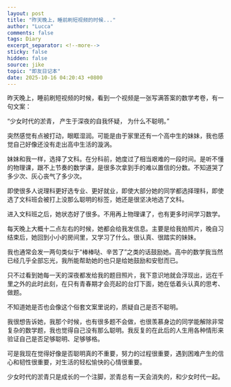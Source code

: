 ```yaml
---
layout: post
title: "昨天晚上，睡前刷短视频的时候..."
author: "Lucca"
comments: false
tags: Diary
excerpt_separator: <!--more-->
sticky: false
hidden: false
source: jike
topic: "即友日记本"
date: 2025-10-16 04:20:43 +0800
---
```


昨天晚上，睡前刷短视频的时候，看到一个视频是一张写满答案的数学考卷，有一句文案：

<!--more-->



“少女时代的淤青，
产生于深夜的自我怀疑，
为什么不聪明。”

突然感觉有点被打动，眼眶湿润。可能是由于家里还有一个高中生的妹妹，我也感觉自己好像还没有走出高中生活的漩涡。

妹妹和我一样，选择了文科。在分科前，她度过了相当艰难的一段时间。是听不懂的物理课，跟不上节奏的数学课，是很多次拿到手的难以置信的分数。不知道哭了多少次、灰心丧气了多少次。

即使很多人说理科更好选专业、更好就业，即使大部分她的同学都选择理科，即使选了文科班会被打上没那么聪明的标签，她还是很坚决地选了文科。

进入文科班之后，她状态好了很多。不用再上物理课了，也有更多时间学习数学。

每天晚上大概十二点左右的时候，她都会给我发信息。主要是给我拍照片，晚自习结束后，她回到小小的房间里，又学习了什么。很认真、很踏实的妹妹。

我也通常会发一两句类似于“棒棒哒、辛苦了”之类的话鼓励她。高中的数学我当然已经几乎全部忘光，我所能帮助她的也只是给她鼓励和安慰而已。

只不过看到她每一天的深夜都发给我的题目照片，我下意识地就会浮现出，远在千里之外的此时此刻，在只有青春期才会亮起的台灯下面，她在低着头认真的思考、做题。

不知道她是否也会像这个俗套文案里说的，质疑自己是否不聪明。

我很想告诉她，我那个时候，也有很多题不会做，也很羡慕身边的同学能解除非常复杂的数学题，我也觉得自己没有那么聪明。我反复的在此后的人生用各种情形来验证自己是否足够聪明、足够够格。

可是我现在觉得好像是否聪明真的不重要，努力的过程很重要，遇到困难产生的信心和韧性很重要，对生活的轻松愉快的心情很重要。

少女时代的淤青只是成长的一个注脚，淤青总有一天会消失的，和少女时代一起。
